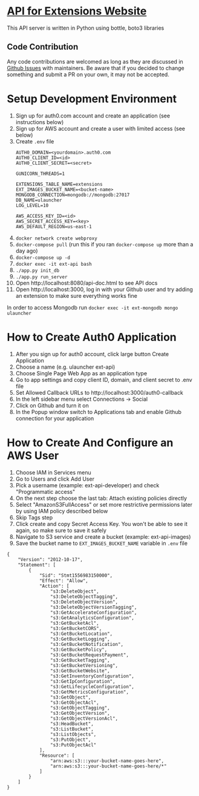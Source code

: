 # [API for Extensions Website](http://ext.ulauncher.io/)

This API server is written in Python using bottle, boto3 libraries

## Code Contribution

Any code contributions are welcomed as long as they are discussed in [Github Issues](https://github.com/Ulauncher/ext-api.ulauncher.io/issues) with maintainers.
Be aware that if you decided to change something and submit a PR on your own, it may not be accepted.

# Setup Development Environment

1. Sign up for auth0.com account and create an application (see instructions below)
1. Sign up for AWS account and create a user with limited access (see below)
1. Create `.env` file
    ```
    AUTH0_DOMAIN=<yourdomain>.auth0.com
    AUTH0_CLIENT_ID=<id>
    AUTH0_CLIENT_SECRET=<secret>

    GUNICORN_THREADS=1

    EXTENSIONS_TABLE_NAME=extensions
    EXT_IMAGES_BUCKET_NAME=<bucket-name>
    MONGODB_CONNECTION=mongodb://mongodb:27017
    DB_NAME=ulauncher
    LOG_LEVEL=10

    AWS_ACCESS_KEY_ID=<id>
    AWS_SECRET_ACCESS_KEY=<key>
    AWS_DEFAULT_REGION=us-east-1
    ```
1. `docker network create webproxy`
1. `docker-compose pull` (run this if you ran `docker-compose up` more than a day ago)
1. `docker-compose up -d`
1. `docker exec -it ext-api bash`
1. `./app.py init_db`
1. `./app.py run_server`
1. Open http://localhost:8080/api-doc.html to see API docs
1. Open http://localhost:3000, log in with your Github user and try adding an extension to make sure everything works fine

In order to access Mongodb run `docker exec -it ext-mongodb mongo ulauncher`

# How to Create Auth0 Application

1. After you sign up for auth0 account, click large button Create Application
1. Choose a name (e.g. ulauncher ext-api)
1. Choose Single Page Web App as an application type
1. Go to app settings and copy client ID, domain, and client secret to .env file
1. Set Allowed Callback URLs to http://localhost:3000/auth0-callback
1. In the left sidebar menu select Connections -> Social
1. Click on Github and turn it on
1. In the Popup window switch to Applications tab and enable Github connection for your application

# How to Create And Configure an AWS User

1. Choose IAM in Services menu
1. Go to Users and click Add User
1. Pick a username (example: ext-api-developer) and check "Programmatic access"
1. On the next step choose the last tab: Attach existing policies directly
1. Select "AmazonS3FullAccess" or set more restrictive permissions later by using IAM policy described below
1. Skip Tags step
1. Click create and copy Secret Access Key. You won't be able to see it again, so make sure to save it safely
1. Navigate to S3 service and create a bucket (example: ext-api-images)
1. Save the bucket name to `EXT_IMAGES_BUCKET_NAME` variable in `.env` file

```
{
    "Version": "2012-10-17",
    "Statement": [
        {
            "Sid": "Stmt1556983150000",
            "Effect": "Allow",
            "Action": [
                "s3:DeleteObject",
                "s3:DeleteObjectTagging",
                "s3:DeleteObjectVersion",
                "s3:DeleteObjectVersionTagging",
                "s3:GetAccelerateConfiguration",
                "s3:GetAnalyticsConfiguration",
                "s3:GetBucketAcl",
                "s3:GetBucketCORS",
                "s3:GetBucketLocation",
                "s3:GetBucketLogging",
                "s3:GetBucketNotification",
                "s3:GetBucketPolicy",
                "s3:GetBucketRequestPayment",
                "s3:GetBucketTagging",
                "s3:GetBucketVersioning",
                "s3:GetBucketWebsite",
                "s3:GetInventoryConfiguration",
                "s3:GetIpConfiguration",
                "s3:GetLifecycleConfiguration",
                "s3:GetMetricsConfiguration",
                "s3:GetObject",
                "s3:GetObjectAcl",
                "s3:GetObjectTagging",
                "s3:GetObjectVersion",
                "s3:GetObjectVersionAcl",
                "s3:HeadBucket",
                "s3:ListBucket",
                "s3:ListObjects",
                "s3:PutObject",
                "s3:PutObjectAcl"
            ],
            "Resource": [
                "arn:aws:s3:::your-bucket-name-goes-here",
                "arn:aws:s3:::your-bucket-name-goes-here/*"
            ]
        }
    ]
}
```